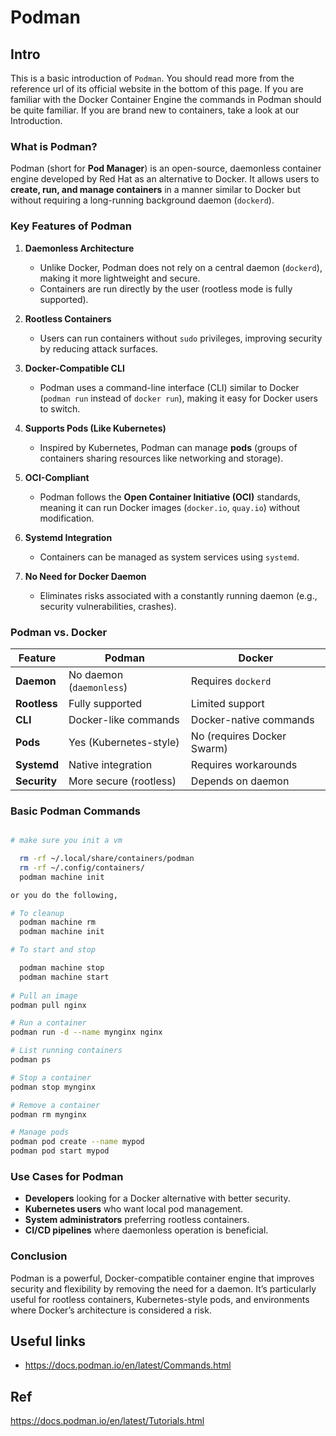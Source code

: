 # Podman

## Intro

This is a basic introduction of `Podman`.
You should read more from the reference url of its official website in the bottom of this page.
If you are familiar with the Docker Container Engine the commands in Podman should be quite familiar. If you are brand new to containers, take a look at our Introduction.

### **What is Podman?**
Podman (short for **Pod Manager**) is an open-source, daemonless container engine developed by Red Hat as an alternative to Docker. It allows users to **create, run, and manage containers** in a manner similar to Docker but without requiring a long-running background daemon (`dockerd`).

### **Key Features of Podman**
1. **Daemonless Architecture**  
   - Unlike Docker, Podman does not rely on a central daemon (`dockerd`), making it more lightweight and secure.
   - Containers are run directly by the user (rootless mode is fully supported).

2. **Rootless Containers**  
   - Users can run containers without `sudo` privileges, improving security by reducing attack surfaces.

3. **Docker-Compatible CLI**  
   - Podman uses a command-line interface (CLI) similar to Docker (`podman run` instead of `docker run`), making it easy for Docker users to switch.

4. **Supports Pods (Like Kubernetes)**  
   - Inspired by Kubernetes, Podman can manage **pods** (groups of containers sharing resources like networking and storage).

5. **OCI-Compliant**  
   - Podman follows the **Open Container Initiative (OCI)** standards, meaning it can run Docker images (`docker.io`, `quay.io`) without modification.

6. **Systemd Integration**  
   - Containers can be managed as system services using `systemd`.

7. **No Need for Docker Daemon**  
   - Eliminates risks associated with a constantly running daemon (e.g., security vulnerabilities, crashes).

### **Podman vs. Docker**
| Feature          | Podman                     | Docker                     |
|------------------|----------------------------|----------------------------|
| **Daemon**       | No daemon (`daemonless`)   | Requires `dockerd`         |
| **Rootless**     | Fully supported            | Limited support            |
| **CLI**          | Docker-like commands       | Docker-native commands     |
| **Pods**         | Yes (Kubernetes-style)     | No (requires Docker Swarm) |
| **Systemd**      | Native integration         | Requires workarounds       |
| **Security**     | More secure (rootless)     | Depends on daemon          |

### **Basic Podman Commands**
```sh

# make sure you init a vm

  rm -rf ~/.local/share/containers/podman
  rm -rf ~/.config/containers/
  podman machine init

or you do the following,

# To cleanup
  podman machine rm
  podman machine init

# To start and stop

  podman machine stop
  podman machine start
  
# Pull an image
podman pull nginx

# Run a container
podman run -d --name mynginx nginx

# List running containers
podman ps

# Stop a container
podman stop mynginx

# Remove a container
podman rm mynginx

# Manage pods
podman pod create --name mypod
podman pod start mypod
```

### **Use Cases for Podman**
- **Developers** looking for a Docker alternative with better security.
- **Kubernetes users** who want local pod management.
- **System administrators** preferring rootless containers.
- **CI/CD pipelines** where daemonless operation is beneficial.

### **Conclusion**

Podman is a powerful, Docker-compatible container engine that improves security and flexibility by removing the need for a daemon. 
It’s particularly useful for rootless containers, Kubernetes-style pods, and environments where Docker’s architecture is considered a risk.


## Useful links

- https://docs.podman.io/en/latest/Commands.html


## Ref

https://docs.podman.io/en/latest/Tutorials.html